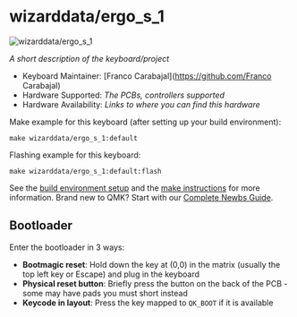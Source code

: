 # wizarddata/ergo_s_1

![wizarddata/ergo_s_1](https://raw.githubusercontent.com/wizarddata/Ergo-S-1/main/Ergo_S-1_Layout.png)


*A short description of the keyboard/project*

* Keyboard Maintainer: [Franco Carabajal](https://github.com/Franco Carabajal)
* Hardware Supported: *The PCBs, controllers supported*
* Hardware Availability: *Links to where you can find this hardware*

Make example for this keyboard (after setting up your build environment):

    make wizarddata/ergo_s_1:default

Flashing example for this keyboard:

    make wizarddata/ergo_s_1:default:flash

See the [build environment setup](https://docs.qmk.fm/#/getting_started_build_tools) and the [make instructions](https://docs.qmk.fm/#/getting_started_make_guide) for more information. Brand new to QMK? Start with our [Complete Newbs Guide](https://docs.qmk.fm/#/newbs).

## Bootloader

Enter the bootloader in 3 ways:

* **Bootmagic reset**: Hold down the key at (0,0) in the matrix (usually the top left key or Escape) and plug in the keyboard
* **Physical reset button**: Briefly press the button on the back of the PCB - some may have pads you must short instead
* **Keycode in layout**: Press the key mapped to `QK_BOOT` if it is available
